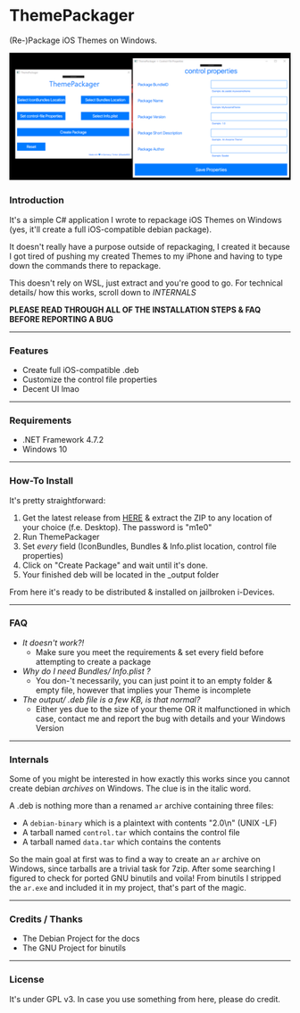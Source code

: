 # ThemePackager
(Re-)Package iOS Themes on Windows.

![showcaseX](/assets/showcase.png)


### Introduction
It's a simple C# application I wrote to repackage iOS Themes on Windows (yes, it'll create a full iOS-compatible debian package).

It doesn't really have a purpose outside of repackaging, I created it because I got tired of pushing my created Themes to my iPhone and having to type down the commands there to repackage.

This doesn't rely on WSL, just extract and you're good to go. For technical details/ how this works, scroll down to *INTERNALS*

**PLEASE READ THROUGH ALL OF THE INSTALLATION STEPS & FAQ BEFORE REPORTING A BUG**

---

### Features
- Create full iOS-compatible .deb
- Customize the control file properties
- Decent UI lmao

---

### Requirements
- .NET Framework 4.7.2
- Windows 10

---

### How-To Install
It's pretty straightforward:
1. Get the latest release from [HERE](https://github.com/mass1ve-err0r/ThemePackager/releases) & extract the ZIP to any location of your choice (f.e. Desktop). The password is "m1e0"
2. Run ThemePackager
3. Set *every* field (IconBundles, Bundles & Info.plist location, control file properties)
4. Click on "Create Package" and wait until it's done.
5. Your finished deb will be located in the \_output folder

From here it's ready to be distributed & installed on jailbroken i-Devices.

---

### FAQ
- *It doesn't work?!*
  - Make sure you meet the requirements & set every field before attempting to create a package
- *Why do I need Bundles/ Info.plist ?*
  - You don-'t necessarily, you can just point it to an empty folder & empty file, however that implies your Theme is incomplete
- *The output/ .deb file is a few KB, is that normal?*
  - Either yes due to the size of your theme OR it malfunctioned in which case, contact me and report the bug with details and your Windows Version

---

### Internals
Some of you might be interested in how exactly this works since you cannot create debian *archives* on Windows. The clue is in the italic word.

A .deb is nothing more than a renamed `ar` archive containing three files:
- A `debian-binary` which is a plaintext with contents "2.0\n" (UNIX -LF)
- A tarball named `control.tar` which contains the control file
- A tarball named `data.tar` which contains the contents

So the main goal at first was to find a way to create an `ar` archive on Windows, since tarballs are a trivial task for 7zip. After some searching I figured to check for ported GNU binutils and voila! From binutils I stripped the `ar.exe` and included it in my project, that's part of the magic.


---

### Credits / Thanks
- The Debian Project for the docs
- The GNU Project for binutils

---

### License
It's under GPL v3. In case you use something from here, please do credit.
